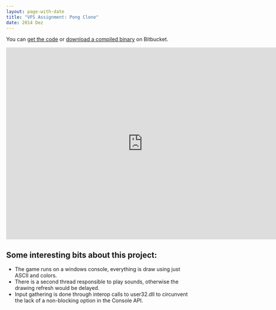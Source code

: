 ```yaml
---
layout: page-with-date
title: "VFS Assignment: Pong Clone"
date: 2014 Dez
---
```


You can <a href="https://bitbucket.org/fredzvt/consolepong/src" target="_blank">get the code</a> or <a href="https://bitbucket.org/fredzvt/consolepong/downloads/ConsolePong.exe">download a compiled binary</a> on Bitbucket.

<iframe src="http://www.youtube.com/embed/1AkLG4iTx8k?rel=0&amp;showinfo=0" width="740" height="520" frameborder="0"></iframe>

## Some interesting bits about this project:

- The game runs on a windows console, everything is draw using just ASCII and colors.
- There is a second thread responsible to play sounds, otherwise the drawing refresh would be delayed.
- Input gathering is done through interop calls to user32.dll to circunvent the lack of a non-blocking option in the Console API.